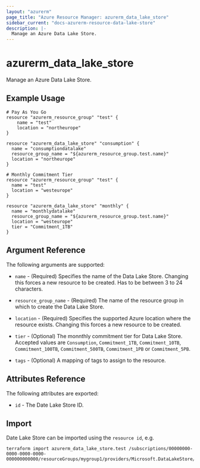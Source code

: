 ```yaml
---
layout: "azurerm"
page_title: "Azure Resource Manager: azurerm_data_lake_store"
sidebar_current: "docs-azurerm-resource-data-lake-store"
description: |-
  Manage an Azure Data Lake Store.
---
```


# azurerm_data_lake_store

Manage an Azure Data Lake Store.

## Example Usage

```hcl
# Pay As You Go
resource "azurerm_resource_group" "test" {
    name = "test"
    location = "northeurope"
}

resource "azurerm_data_lake_store" "consumption" {
  name = "consumptiondatalake"
  resource_group_name = "${azurerm_resource_group.test.name}"
  location = "northeurope"
}

# Monthly Commitment Tier
resource "azurerm_resource_group" "test" {
  name = "test"
  location = "westeurope"
}

resource "azurerm_data_lake_store" "monthly" {
  name = "monthlydatalake"
  resource_group_name = "${azurerm_resource_group.test.name}"
  location = "westeurope"
  tier = "Commitment_1TB"
}
```

## Argument Reference

The following arguments are supported:

* `name` - (Required) Specifies the name of the Data Lake Store. Changing this forces a new resource to be created. Has to be between 3 to 24 characters.

* `resource_group_name` - (Required) The name of the resource group in which to create the Data Lake Store.

* `location` - (Required) Specifies the supported Azure location where the resource exists. Changing this forces a new resource to be created.

* `tier` - (Optional) The monnthly commitment tier for Data Lake Store. Accepted values are `Consumption`, `Commitment_1TB`, `Commitment_10TB`, `Commitment_100TB`, `Commitment_500TB`, `Commitment_1PB` or `Commitment_5PB`.

* `tags` - (Optional) A mapping of tags to assign to the resource.

## Attributes Reference

The following attributes are exported:

* `id` - The Date Lake Store ID.

## Import

Date Lake Store can be imported using the `resource id`, e.g.

```shell
terraform import azurerm_data_lake_store.test /subscriptions/00000000-0000-0000-0000-000000000000/resourceGroups/mygroup1/providers/Microsoft.DataLakeStore/accounts/mydatalakeaccount
```
